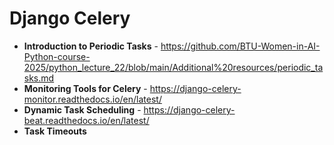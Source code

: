 # Django Celery

- **Introduction to Periodic Tasks** - https://github.com/BTU-Women-in-AI-Python-course-2025/python_lecture_22/blob/main/Additional%20resources/periodic_tasks.md
- **Monitoring Tools for Celery** - https://django-celery-monitor.readthedocs.io/en/latest/
- **Dynamic Task Scheduling** - https://django-celery-beat.readthedocs.io/en/latest/
- **Task Timeouts**
  
